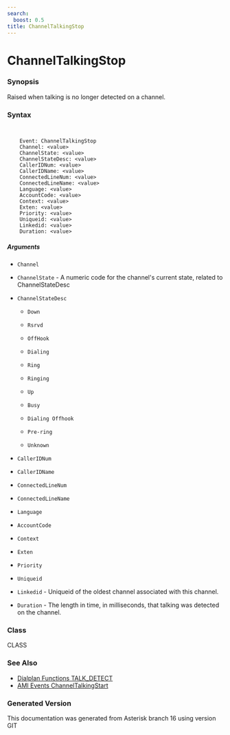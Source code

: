 ```yaml
---
search:
  boost: 0.5
title: ChannelTalkingStop
---
```


# ChannelTalkingStop

### Synopsis

Raised when talking is no longer detected on a channel.

### Syntax


```


    Event: ChannelTalkingStop
    Channel: <value>
    ChannelState: <value>
    ChannelStateDesc: <value>
    CallerIDNum: <value>
    CallerIDName: <value>
    ConnectedLineNum: <value>
    ConnectedLineName: <value>
    Language: <value>
    AccountCode: <value>
    Context: <value>
    Exten: <value>
    Priority: <value>
    Uniqueid: <value>
    Linkedid: <value>
    Duration: <value>

```
##### Arguments


* `Channel`

* `ChannelState` - A numeric code for the channel's current state, related to ChannelStateDesc<br>

* `ChannelStateDesc`

    * `Down`

    * `Rsrvd`

    * `OffHook`

    * `Dialing`

    * `Ring`

    * `Ringing`

    * `Up`

    * `Busy`

    * `Dialing Offhook`

    * `Pre-ring`

    * `Unknown`

* `CallerIDNum`

* `CallerIDName`

* `ConnectedLineNum`

* `ConnectedLineName`

* `Language`

* `AccountCode`

* `Context`

* `Exten`

* `Priority`

* `Uniqueid`

* `Linkedid` - Uniqueid of the oldest channel associated with this channel.<br>

* `Duration` - The length in time, in milliseconds, that talking was detected on the channel.<br>

### Class

CLASS
### See Also

* [Dialplan Functions TALK_DETECT](/Asterisk_16_Documentation/API_Documentation/Dialplan_Functions/TALK_DETECT)
* [AMI Events ChannelTalkingStart](/Asterisk_16_Documentation/API_Documentation/AMI_Events/ChannelTalkingStart)


### Generated Version

This documentation was generated from Asterisk branch 16 using version GIT 